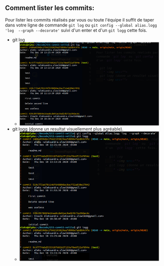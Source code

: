 ## Comment lister les commits:

Pour lister les commits réalisés par vous ou toute l'équipe il suffit de taper dans votre ligne de commande `git log` ou `git config --global alias.logg 'log  --graph --decorate'` suivi d'un enter et d'un `git logg` cette fois.

- git log
    * <img src="assets/img/3.png">
- git logg (donne un resultat visuellement plus agréable).
    * <img src="assets/img/4.png">
